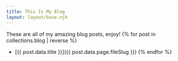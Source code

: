 ```yaml
---
title: This Is My Blog
layout: layout/base.njk
---
```


These are all of my amazing blog posts, enjoy!
  {% for post in collections.blog | reverse %}
   - [{{ post.data.title }}]({{ post.data.page.fileSlug }})
  {% endfor %}

<!-- post.data contents are at https://github.com/11ty/eleventy/discussions/2284 -->